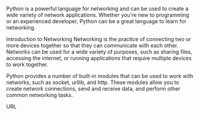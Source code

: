 Python is a powerful language for networking and can be used to create a wide variety of network applications. Whether you're new to programming or an experienced developer, Python can be a great language to learn for networking.

Introduction to Networking
Networking is the practice of connecting two or more devices together so that they can communicate with each other. Networks can be used for a wide variety of purposes, such as sharing files, accessing the internet, or running applications that require multiple devices to work together.

Python provides a number of built-in modules that can be used to work with networks, such as socket, urllib, and http. These modules allow you to create network connections, send and receive data, and perform other common networking tasks.

URL
